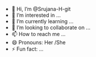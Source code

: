 - 👋 Hi, I’m @Srujana-H-git
- 👀 I’m interested in ...
- 🌱 I’m currently learning ...
- 💞️ I’m looking to collaborate on ...
- 📫 How to reach me ...
- 😄 Pronouns: Her /She
- ⚡ Fun fact: ...

<!---
Srujana-H-git/Srujana-H-git is a ✨ special ✨ repository because its `README.md` (this file) appears on your GitHub profile.
You can click the Preview link to take a look at your changes.
--->
